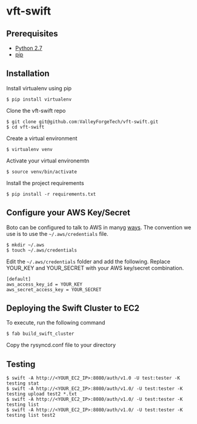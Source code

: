 vft-swift
=========

Prerequisites
-------------

 * [Python 2.7](https://www.python.org/)
 * [pip](http://pip.readthedocs.org/en/latest/installing.html)

Installation
------------

Install virtualenv using pip

```
$ pip install virtualenv
```

Clone the vft-swift repo

```
$ git clone git@github.com:ValleyForgeTech/vft-swift.git
$ cd vft-swift
```

Create a virtual environment

```
$ virtualenv venv
```

Activate your virtual environemtn

```
$ source venv/bin/activate
```

Install the project requirements

```
$ pip install -r requirements.txt
```

Configure your AWS Key/Secret
---------

Boto can be configured to talk to AWS in manyg [ways](http://boto.readthedocs.org/en/latest/boto_config_tut.html). The convention we use is to use the ```~/.aws/credentials``` file.

```
$ mkdir ~/.aws
$ touch ~/.aws/credentials
```

Edit the ```~/.aws/credentials``` folder and add the following.  Replace YOUR_KEY and YOUR_SECRET with your AWS key/secret combination.

```
[default]
aws_access_key_id = YOUR_KEY
aws_secret_access_key = YOUR_SECRET
```

Deploying the Swift Cluster to EC2
---------

To execute, run the following command

```
$ fab build_swift_cluster
```

Copy the rysyncd.conf file to your directory

Testing
-------

```
$ swift -A http://<YOUR_EC2_IP>:8080/auth/v1.0 -U test:tester -K testing stat
$ swift -A http://<YOUR_EC2_IP>:8080/auth/v1.0/ -U test:tester -K testing upload test2 *.txt
$ swift -A http://<YOUR_EC2_IP>:8080/auth/v1.0/ -U test:tester -K testing list
$ swift -A http://<YOUR_EC2_IP>:8080/auth/v1.0/ -U test:tester -K testing list test2
```
